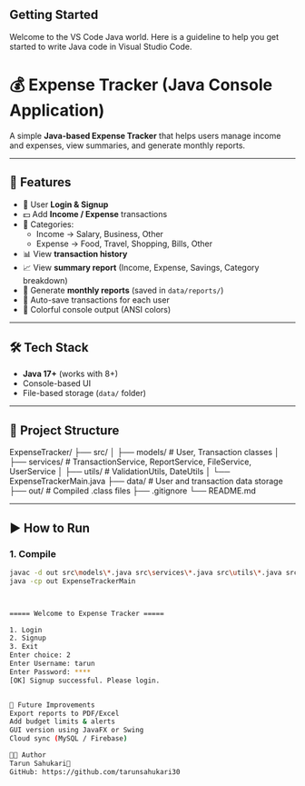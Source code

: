 ## Getting Started

Welcome to the VS Code Java world. Here is a guideline to help you get started to write Java code in Visual Studio Code.

# 💰 Expense Tracker (Java Console Application)

A simple **Java-based Expense Tracker** that helps users manage income and expenses, view summaries, and generate monthly reports.

---

## 🚀 Features
- 🔑 User **Login & Signup**
- 💵 Add **Income / Expense** transactions  
- 📂 Categories:
  - Income → Salary, Business, Other
  - Expense → Food, Travel, Shopping, Bills, Other
- 📊 View **transaction history**
- 📈 View **summary report** (Income, Expense, Savings, Category breakdown)
- 📅 Generate **monthly reports** (saved in `data/reports/`)
- 💾 Auto-save transactions for each user
- 🎨 Colorful console output (ANSI colors)

---

## 🛠️ Tech Stack
- **Java 17+** (works with 8+)
- Console-based UI
- File-based storage (`data/` folder)

---

## 📂 Project Structure
ExpenseTracker/
├── src/
│ ├── models/ # User, Transaction classes
│ ├── services/ # TransactionService, ReportService, FileService, UserService
│ ├── utils/ # ValidationUtils, DateUtils
│ └── ExpenseTrackerMain.java
├── data/ # User and transaction data storage
├── out/ # Compiled .class files
├── .gitignore
└── README.md


---

## ▶️ How to Run

### 1. Compile
```sh
javac -d out src\models\*.java src\services\*.java src\utils\*.java src\ExpenseTrackerMain.java
java -cp out ExpenseTrackerMain



===== Welcome to Expense Tracker =====

1. Login
2. Signup
3. Exit
Enter choice: 2
Enter Username: tarun
Enter Password: ****
[OK] Signup successful. Please login.


📝 Future Improvements
Export reports to PDF/Excel
Add budget limits & alerts
GUI version using JavaFX or Swing
Cloud sync (MySQL / Firebase)

👨‍💻 Author
Tarun Sahukari🚀
GitHub: https://github.com/tarunsahukari30
